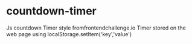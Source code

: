# countdown-timer
 Js countdown Timer
 style fromfrontendchallenge.io
Timer stored on the web page using localStorage.setItem('key','value')

